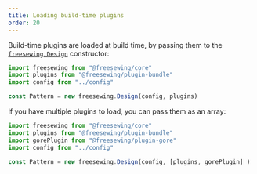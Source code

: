 ```yaml
---
title: Loading build-time plugins
order: 20
---
```


Build-time plugins are loaded at build time, by passing them to
the [`freesewing.Design`](/reference/api/#design) constructor:

```js
import freesewing from "@freesewing/core"
import plugins from "@freesewing/plugin-bundle"
import config from "../config"

const Pattern = new freesewing.Design(config, plugins)
```

If you have multiple plugins to load, you can pass them as an array:

```js
import freesewing from "@freesewing/core"
import plugins from "@freesewing/plugin-bundle"
import gorePlugin from "@freesewing/plugin-gore"
import config from "../config"

const Pattern = new freesewing.Design(config, [plugins, gorePlugin] )
```
